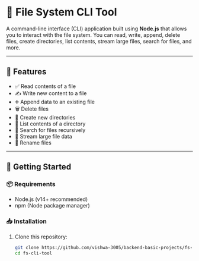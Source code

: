 # 📁 File System CLI Tool

A command-line interface (CLI) application built using **Node.js** that allows you to interact with the file system. You can read, write, append, delete files, create directories, list contents, stream large files, search for files, and more.

---

## 📌 Features

- ✅ Read contents of a file
- ✍️ Write new content to a file
- ➕ Append data to an existing file
- 🗑️ Delete files
- 📁 Create new directories
- 📂 List contents of a directory
- 🔎 Search for files recursively
- 🌊 Stream large file data
- 📝 Rename files

---

## 🚀 Getting Started

### 📦 Requirements
- Node.js (v14+ recommended)
- npm (Node package manager)

### 📥 Installation

1. Clone this repository:

   ```bash
   git clone https://github.com/vishwa-3005/backend-basic-projects/fs-cli-tool.git
   cd fs-cli-tool

